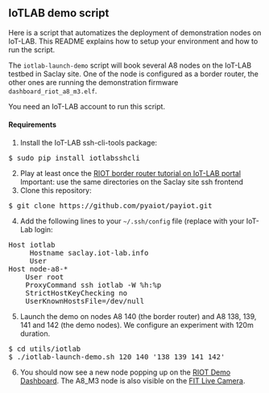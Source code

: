 ## IoTLAB demo script

Here is a script that automatizes the deployment of demonstration nodes on
IoT-LAB. This README explains how to setup your environment and how to run
the script.

The `iotlab-launch-demo` script will book several A8 nodes on the IoT-LAB testbed
in Saclay site. One of the node is configured as a border router, the other ones
are running the demonstration firmware `dashboard_riot_a8_m3.elf`.

You need an IoT-LAB account to run this script.

#### Requirements

1. Install the IoT-LAB ssh-cli-tools package:
<pre>
$ sudo pip install iotlabsshcli
</pre>
2. Play at least once the [RIOT border router tutorial on IoT-LAB
   portal](https://www.iot-lab.info/tutorials/riot-public-ipv66lowpan-network-with-a8-m3-nodes/)
   Important: use the same directories on the Saclay site ssh frontend
3. Clone this repository:
<pre>
$ git clone https://github.com/pyaiot/payiot.git
</pre>
4. Add the following lines to your `~/.ssh/config` file (replace <login> with
   your IoT-Lab login:
<pre>
Host iotlab
     Hostname saclay.iot-lab.info
     User <login>
Host node-a8-*
    User root
    ProxyCommand ssh iotlab -W %h:%p
    StrictHostKeyChecking no
    UserKnownHostsFile=/dev/null
</pre>
5. Launch the demo on nodes A8 140 (the border router) and A8 138, 139, 141 and
   142 (the demo nodes). We configure an experiment with 120m duration.
<pre>
$ cd utils/iotlab
$ ./iotlab-launch-demo.sh 120 140 '138 139 141 142'
</pre>
6. You should now see a new node popping up on the
   [RIOT Demo Dashboard](http://riot-demo.inria.fr). The A8_M3 node is also visible
   on the [FIT Live Camera](http://demo-fit.saclay.inria.fr).
